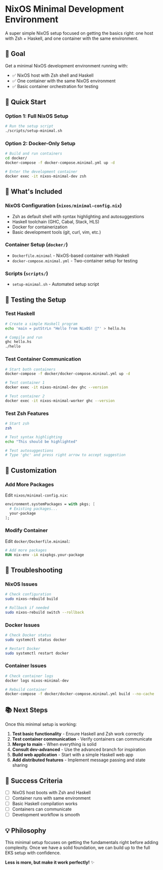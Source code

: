 # NixOS Minimal Development Environment

A super simple NixOS setup focused on getting the basics right: one host with Zsh + Haskell, and one container with the same environment.

## 🎯 Goal

Get a minimal NixOS development environment running with:
- ✅ NixOS host with Zsh shell and Haskell
- ✅ One container with the same NixOS environment
- ✅ Basic container orchestration for testing

## 🚀 Quick Start

### Option 1: Full NixOS Setup
```bash
# Run the setup script
./scripts/setup-minimal.sh
```

### Option 2: Docker-Only Setup
```bash
# Build and run containers
cd docker/
docker-compose -f docker-compose.minimal.yml up -d

# Enter the development container
docker exec -it nixos-minimal-dev zsh
```

## 📁 What's Included

### NixOS Configuration (`nixos/minimal-config.nix`)
- Zsh as default shell with syntax highlighting and autosuggestions
- Haskell toolchain (GHC, Cabal, Stack, HLS)
- Docker for containerization
- Basic development tools (git, curl, vim, etc.)

### Container Setup (`docker/`)
- `Dockerfile.minimal` - NixOS-based container with Haskell
- `docker-compose.minimal.yml` - Two-container setup for testing

### Scripts (`scripts/`)
- `setup-minimal.sh` - Automated setup script

## 🧪 Testing the Setup

### Test Haskell
```bash
# Create a simple Haskell program
echo 'main = putStrLn "Hello from NixOS! 🚀"' > hello.hs

# Compile and run
ghc hello.hs
./hello
```

### Test Container Communication
```bash
# Start both containers
docker-compose -f docker/docker-compose.minimal.yml up -d

# Test container 1
docker exec -it nixos-minimal-dev ghc --version

# Test container 2
docker exec -it nixos-minimal-worker ghc --version
```

### Test Zsh Features
```bash
# Start zsh
zsh

# Test syntax highlighting
echo "This should be highlighted"

# Test autosuggestions
# Type 'ghc' and press right arrow to accept suggestion
```

## 🔧 Customization

### Add More Packages
Edit `nixos/minimal-config.nix`:
```nix
environment.systemPackages = with pkgs; [
  # Existing packages...
  your-package
];
```

### Modify Container
Edit `docker/Dockerfile.minimal`:
```dockerfile
# Add more packages
RUN nix-env -iA nixpkgs.your-package
```

## 🐛 Troubleshooting

### NixOS Issues
```bash
# Check configuration
sudo nixos-rebuild build

# Rollback if needed
sudo nixos-rebuild switch --rollback
```

### Docker Issues
```bash
# Check Docker status
sudo systemctl status docker

# Restart Docker
sudo systemctl restart docker
```

### Container Issues
```bash
# Check container logs
docker logs nixos-minimal-dev

# Rebuild container
docker-compose -f docker/docker-compose.minimal.yml build --no-cache
```

## 📚 Next Steps

Once this minimal setup is working:

1. **Test basic functionality** - Ensure Haskell and Zsh work correctly
2. **Test container communication** - Verify containers can communicate
3. **Merge to main** - When everything is solid
4. **Consult dev-advanced** - Use the advanced branch for inspiration
5. **Build web application** - Start with a simple Haskell web app
6. **Add distributed features** - Implement message passing and state sharing

## 🎉 Success Criteria

- [ ] NixOS host boots with Zsh and Haskell
- [ ] Container runs with same environment
- [ ] Basic Haskell compilation works
- [ ] Containers can communicate
- [ ] Development workflow is smooth

## 💡 Philosophy

This minimal setup focuses on getting the fundamentals right before adding complexity. Once we have a solid foundation, we can build up to the full EKS setup with confidence.

**Less is more, but make it work perfectly!** ✨
